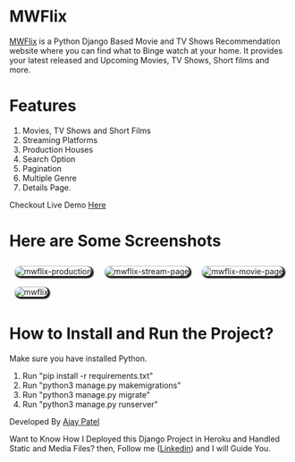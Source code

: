 # MWFlix
<a href="https://mwflix.herokuapp.com">MWFlix</a> is a Python Django Based Movie and TV Shows Recommendation website where you can find what to Binge watch at your home. It provides your latest released and Upcoming Movies, TV Shows, Short films and more.

# Features
1. Movies, TV Shows and Short Films
2. Streaming Platforms
3. Production Houses
4. Search Option
5. Pagination
6. Multiple Genre
7. Details Page.

Checkout Live Demo <a href="https://mwflix.herokuapp.com">Here</a>

# Here are Some Screenshots

<img src="https://i.ibb.co/51xGbBS/mwflix-production.jpg"  style="border-radius: 10px; box-shadow: 2px 2px 2px 2px; margin: 10px;" alt="mwflix-production" border="0">
<img src="https://i.ibb.co/BV9160m/mwflix-stream-page.jpg" style="border-radius: 10px; box-shadow: 2px 2px 2px 2px; margin: 10px;" alt="mwflix-stream-page" border="0">
<img src="https://i.ibb.co/ZVq2Kjw/mwflix-movie-page.jpg" style="border-radius: 10px; box-shadow: 2px 2px 2px 2px; margin: 10px;" alt="mwflix-movie-page" border="0">
<img src="https://i.ibb.co/8jKTrFr/mwflix.jpg" style="border-radius: 10px; box-shadow: 2px 2px 2px 2px; margin: 10px;" alt="mwflix" border="0">

# How to Install and Run the Project?

Make sure you have installed Python.
1. Run "pip install -r requirements.txt"
2. Run "python3 manage.py makemigrations"
3. Run "python3 manage.py migrate"
4. Run "python3 manage.py runserver"

Developed By <a href="htttps://github.com/tronajay">Ajay Patel</a>

Want to Know How I Deployed this Django Project in Heroku and Handled Static and Media Files? then, Follow me (<a href="https://linkedin.com/in/tronajay">Linkedin</a>) and I will Guide You.
